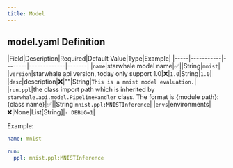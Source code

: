 ```yaml
---
title: Model
---
```

## model.yaml Definition

|Field|Description|Required|Default Value|Type|Example|
|-----|-----------|--------|-------------|-------|
|`name`|starwhale model name|✅||String|`mnist`|
|`version`|starwhale api version, today only support 1.0|❌|`1.0`|String|`1.0`|
|`desc`|description|❌|""|String|`This is a mnist model evaluation.`|
|`run.ppl`|the class import path which is inherited by `starwhale.api.model.PipelineHandler` class. The format is {module path}:{class name}|✅||String|`mnist.ppl:MNISTInference`|
|`envs`|environments|❌|None|List[String]|`- DEBUG=1`|

Example:

```yaml
name: mnist

run:
  ppl: mnist.ppl:MNISTInference
```
